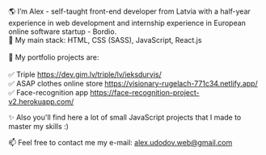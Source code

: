 🌎 I’m Alex - self-taught front-end developer from Latvia with a half-year experience in web development and internship experience in European online software startup - Bordio. <br>
📍 My main stack: HTML, CSS (SASS), JavaScript, React.js <br><br>
🧰 My portfolio projects are: <br><br>
✅ Triple https://dev.gim.lv/triple/lv/ieksdurvis/ <br>
✅ ASAP clothes online store https://visionary-rugelach-771c34.netlify.app/ <br>
✅ Face-recognition app https://face-recognition-project-v2.herokuapp.com/

✨ Also you'll find here a lot of small JavaScript projects that I made to master my skills :)

📫 Feel free to contact me
my e-mail: alex.udodov.web@gmail.com

<!---
AlexWebDev01/AlexWebDev01 is a ✨ special ✨ repository because its `README.md` (this file) appears on your GitHub profile.
You can click the Preview link to take a look at your changes.
--->
